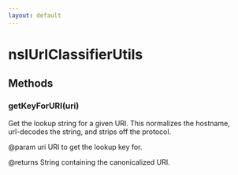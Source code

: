 ```yaml
---
layout: default
---
```


# nsIUrlClassifierUtils #

## Methods ##

### getKeyForURI(uri) ###
  
Get the lookup string for a given URI.  This normalizes the hostname,  
url-decodes the string, and strips off the protocol.  
  
@param uri URI to get the lookup key for.  
  
@returns String containing the canonicalized URI.  
  
